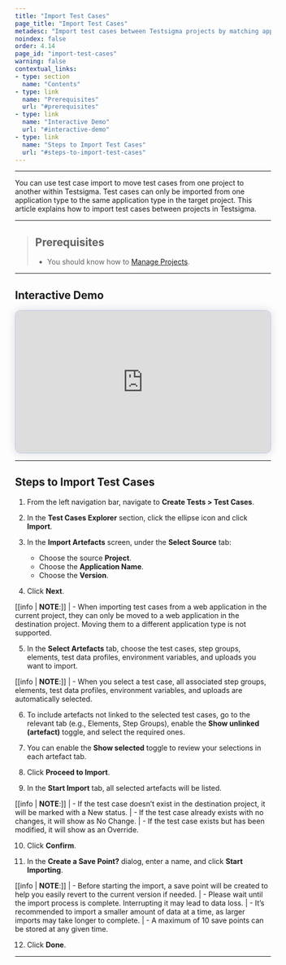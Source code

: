 ```yaml
---
title: "Import Test Cases"
page_title: "Import Test Cases"
metadesc: "Import test cases between Testsigma projects by matching application types in both source and target projects to ensure full compatibility and smooth transfer process."
noindex: false
order: 4.14
page_id: "import-test-cases"
warning: false
contextual_links:
- type: section
  name: "Contents"
- type: link
  name: "Prerequisites"
  url: "#prerequisites"
- type: link
  name: "Interactive Demo"
  url: "#interactive-demo"
- type: link
  name: "Steps to Import Test Cases"
  url: "#steps-to-import-test-cases"
---
```


---

You can use test case import to move test cases from one project to another within Testsigma. Test cases can only be imported from one application type to the same application type in the target project. This article explains how to import test cases between projects in Testsigma.

---

> ## **Prerequisites**
> 
> - You should know how to [Manage Projects](https://testsigma.com/docs/projects/overview/).
> 

---

## **Interactive Demo**

<div>
  <script async src="https://js.storylane.io/js/v2/storylane.js"></script>
  <div class="sl-embed" style="position:relative;padding-bottom:calc(50.81% + 25px);width:100%;height:0;transform:scale(1)">
    <iframe loading="lazy" class="sl-demo" src="https://app.storylane.io/demo/s7exwjyz2fqt?embed=inline" name="sl-embed" allow="fullscreen" allowfullscreen style="position:absolute;top:0;left:0;width:100%!important;height:100%!important;border:1px solid rgba(63,95,172,0.35);box-shadow: 0px 0px 18px rgba(26, 19, 72, 0.15);border-radius:10px;box-sizing:border-box;"></iframe>
  </div>
</div>

---

## **Steps to Import Test Cases**

1. From the left navigation bar, navigate to **Create Tests > Test Cases**.

2. In the **Test Cases Explorer** section, click the ellipse icon and click **Import**.

3. In the **Import Artefacts** screen, under the **Select Source** tab:
    
    - Choose the source **Project**.
    - Choose the **Application Name**.
    - Choose the **Version**.

4. Click **Next**.

[[info | **NOTE**:]]
| - When importing test cases from a web application in the current project, they can only be moved to a web application in the destination project. Moving them to a different application type is not supported.

5. In the **Select Artefacts** tab, choose the test cases, step groups, elements, test data profiles, environment variables, and uploads you want to import.

[[info | **NOTE**:]]
| - When you select a test case, all associated step groups, elements, test data profiles, environment variables, and uploads are automatically selected.

6. To include artefacts not linked to the selected test cases, go to the relevant tab (e.g., Elements, Step Groups), enable the **Show unlinked (artefact)** toggle, and select the required ones. 

7. You can enable the **Show selected** toggle to review your selections in each artefact tab.

8. Click **Proceed to Import**.

9. In the **Start Import** tab, all selected artefacts will be listed.

[[info | **NOTE**:]]
| - If the test case doesn’t exist in the destination project, it will be marked with a New status.
| - If the test case already exists with no changes, it will show as No Change.
| - If the test case exists but has been modified, it will show as an Override.

10. Click **Confirm**.

11. In the **Create a Save Point?** dialog, enter a name, and click **Start Importing**.

[[info | **NOTE**:]]
| - Before starting the import, a save point will be created to help you easily revert to the current version if needed.
| - Please wait until the import process is complete. Interrupting it may lead to data loss.
| - It’s recommended to import a smaller amount of data at a time, as larger imports may take longer to complete.
| - A maximum of 10 save points can be stored at any given time.

12. Click **Done**. 

---